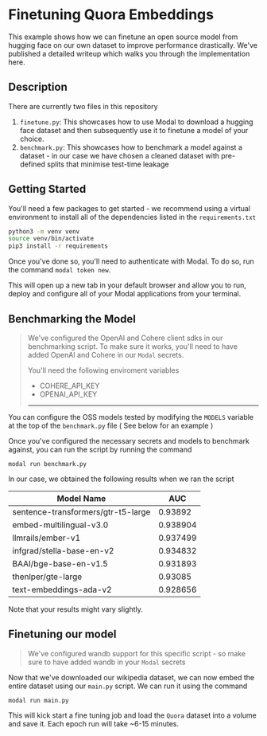 # Finetuning Quora Embeddings

This example shows how we can finetune an open source model from hugging face on our own dataset to improve performance drastically. We've published a detailed writeup which walks you through the implementation here.

## Description

There are currently two files in this repository

1. `finetune.py`: This showcases how to use Modal to download a hugging face dataset and then subsequently use it to finetune a model of your choice.
2. `benchmark.py`: This showcases how to benchmark a model against a dataset - in our case we have chosen a cleaned dataset with pre-defined splits that minimise test-time leakage

## Getting Started

You'll need a few packages to get started - we recommend using a virtual environment to install all of the dependencies listed in the `requirements.txt`

```bash
python3 -m venv venv
source venv/bin/activate
pip3 install -r requirements
```

Once you've done so, you'll need to authenticate with Modal. To do so, run the command `modal token new`. 

This will open up a new tab in your default browser and allow you to run, deploy and configure all of your Modal applications from your terminal.

## Benchmarking the Model

> We've configured the OpenAI and Cohere client sdks in our benchmarking script. To make sure it works, you'll need to have added OpenAI and Cohere in our `Modal` secrets. 
> 
> You'll need the following enviroment variables 
> - COHERE_API_KEY
> - OPENAI_API_KEY
> ________

You can configure the OSS models tested by modifying the `MODELS` variable at the top of the `benchmark.py` file ( See below for an example )


Once you've configured the necessary secrets and models to benchmark against, you can run the script by running the command 

```
modal run benchmark.py
```

In our case, we obtained the following results when we ran the script

| Model Name                         |      AUC    |
|------------------------------------|-------------|
| sentence-transformers/gtr-t5-large | 0.93892     |
| embed-multilingual-v3.0            | 0.938904    |
| llmrails/ember-v1                  | 0.937499    |
| infgrad/stella-base-en-v2          | 0.934832    |
| BAAI/bge-base-en-v1.5              | 0.931893    |
| thenlper/gte-large                 | 0.93085     |
| text-embeddings-ada-v2             | 0.928656    |

Note that your results might vary slightly.

## Finetuning our model

> We've configured wandb support for this specific script - so make sure to have added wandb in your `Modal` secrets

Now that we've downloaded our wikipedia dataset, we can now embed the entire dataset using our `main.py` script. We can run it using the command 

```
modal run main.py
```

This will kick start a fine tuning job and load the `Quora` dataset into a volume and save it. Each epoch run will take ~6-15 minutes. 